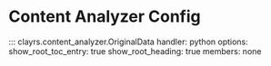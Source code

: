 # Content Analyzer Config

::: clayrs.content_analyzer.OriginalData
    handler: python
    options:
        show_root_toc_entry: true
        show_root_heading: true
        members: none
